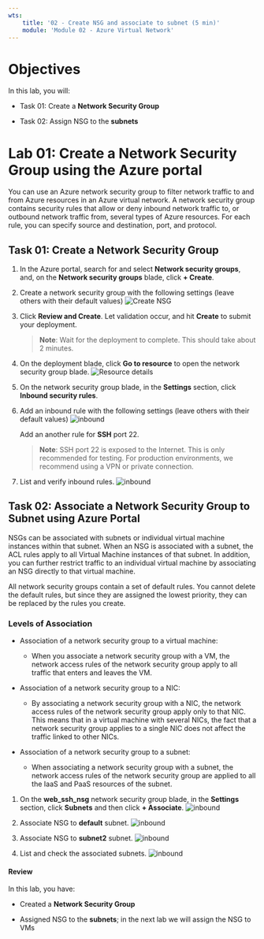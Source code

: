 ```yaml
---
wts:
    title: '02 - Create NSG and associate to subnet (5 min)'   
    module: 'Module 02 - Azure Virtual Network'
---
```


# Objectives

In this lab, you will:

+ Task 01: Create a **Network Security Group**
  
+ Task 02: Assign NSG to the  **subnets**

# Lab 01: Create a Network Security Group using the Azure portal

You can use an Azure network security group to filter network traffic to and from Azure resources in an Azure virtual network. A network security group contains security rules that allow or deny inbound network traffic to, or outbound network traffic from, several types of Azure resources. For each rule, you can specify source and destination, port, and protocol.

## Task 01: Create a Network Security Group

1. In the Azure portal, search for and select **Network security groups**, and, on the **Network security groups** blade, click **+ Create**. 

2. Create a network security group with the following settings (leave others with their default values) ![Create NSG](images/08_web_ssh_nsg.jpg)

3. Click **Review and Create**. Let validation occur, and hit **Create** to submit your deployment.
    >**Note**: Wait for the deployment to complete. This should take about 2 minutes.

4. On the deployment blade, click **Go to resource** to open the network security group blade. ![Resource details](images/10_nsg_details.jpg)

5. On the network security group blade, in the **Settings** section, click **Inbound security rules**. 

6. Add an inbound rule with the following settings (leave others with their default values) ![inbound](images/11_web_rule.jpg)

    Add an another rule for **SSH** port 22. 

    >**Note**: SSH port 22 is exposed to the Internet. This is only recommended for testing. For production environments, we recommend using a VPN or private connection.

7. List and verify inbound rules. ![inbound](images/12_inbound_rules.jpg)

## Task 02: Associate a Network Security Group to Subnet using Azure Portal

NSGs can be associated with subnets or individual virtual machine instances within that subnet. When an NSG is associated with a subnet, the ACL rules apply to all Virtual Machine instances of that subnet. In addition, you can further restrict traffic to an individual virtual machine by associating an NSG directly to that virtual machine.

All network security groups contain a set of default rules. You cannot delete the default rules, but since they are assigned the lowest priority, they can be replaced by the rules you create.

### Levels of Association
+ Association of a network security group to a virtual machine:
  + When you associate a network security group with a VM, the network access rules of the network security group apply to all traffic that enters and leaves the VM.

+ Association of a network security group to a NIC:
  + By associating a network security group with a NIC, the network access rules of the network security group apply only to that NIC. This means that in a virtual machine with several NICs, the fact that a network security group applies to a single NIC does not affect the traffic linked to other NICs.
+ Association of a network security group to a subnet:
  + When associating a network security group with a subnet, the network access rules of the network security group are applied to all the IaaS and PaaS resources of the subnet.

1. On the **web_ssh_nsg** network security group blade, in the **Settings** section, click **Subnets** and then click **+ Associate**. ![inbound](images/13_associate_rules_home.jpg)

2. Associate NSG to **default** subnet. ![inbound](images/14_associate_subnet1.jpg)

3. Associate NSG to **subnet2** subnet. ![inbound](images/15_associate_subnet2.jpg)

4. List and check the associated subnets. ![inbound](images/16_associated_nsg.jpg)

#### Review

In this lab, you have:

- Created a **Network Security Group**
  
- Assigned NSG to the  **subnets**; in the next lab we will assign the NSG to VMs